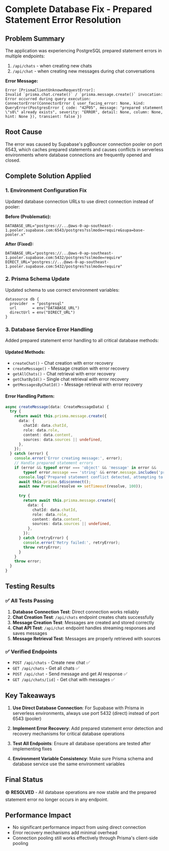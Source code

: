 # Complete Database Fix - Prepared Statement Error Resolution

## Problem Summary
The application was experiencing PostgreSQL prepared statement errors in multiple endpoints:
1. `/api/chats` - when creating new chats
2. `/api/chat` - when creating new messages during chat conversations

**Error Message:**
```
Error [PrismaClientUnknownRequestError]: 
Invalid `prisma.chat.create()` / `prisma.message.create()` invocation:
Error occurred during query execution:
ConnectorError(ConnectorError { user_facing_error: None, kind: QueryError(PostgresError { code: "42P05", message: "prepared statement \"s0\" already exists", severity: "ERROR", detail: None, column: None, hint: None }), transient: false })
```

## Root Cause
The error was caused by Supabase's pgBouncer connection pooler on port 6543, which caches prepared statements and causes conflicts in serverless environments where database connections are frequently opened and closed.

## Complete Solution Applied

### 1. Environment Configuration Fix
Updated database connection URLs to use direct connection instead of pooler:

**Before (Problematic):**
```env
DATABASE_URL="postgres://...@aws-0-ap-southeast-1.pooler.supabase.com:6543/postgres?sslmode=require&supa=base-pooler.x"
```

**After (Fixed):**
```env
DATABASE_URL="postgres://...@aws-0-ap-southeast-1.pooler.supabase.com:5432/postgres?sslmode=require"
DIRECT_URL="postgres://...@aws-0-ap-southeast-1.pooler.supabase.com:5432/postgres?sslmode=require"
```

### 2. Prisma Schema Update
Updated schema to use correct environment variables:
```prisma
datasource db {
  provider  = "postgresql"
  url       = env("DATABASE_URL")
  directUrl = env("DIRECT_URL")
}
```

### 3. Database Service Error Handling
Added prepared statement error handling to all critical database methods:

#### Updated Methods:
- `createChat()` - Chat creation with error recovery
- `createMessage()` - Message creation with error recovery
- `getAllChats()` - Chat retrieval with error recovery
- `getChatById()` - Single chat retrieval with error recovery
- `getMessagesByChatId()` - Message retrieval with error recovery

#### Error Handling Pattern:
```typescript
async createMessage(data: CreateMessageData) {
  try {
    return await this.prisma.message.create({
      data: {
        chatId: data.chatId,
        role: data.role,
        content: data.content,
        sources: data.sources || undefined,
      },
    });
  } catch (error) {
    console.error('Error creating message:', error);
    // Handle prepared statement errors
    if (error && typeof error === 'object' && 'message' in error && 
        typeof error.message === 'string' && error.message.includes('prepared statement')) {
      console.log('Prepared statement conflict detected, attempting to reconnect...');
      await this.prisma.$disconnect();
      await new Promise(resolve => setTimeout(resolve, 100));
      
      try {
        return await this.prisma.message.create({
          data: {
            chatId: data.chatId,
            role: data.role,
            content: data.content,
            sources: data.sources || undefined,
          },
        });
      } catch (retryError) {
        console.error('Retry failed:', retryError);
        throw retryError;
      }
    }
    throw error;
  }
}
```

## Testing Results

### ✅ All Tests Passing
1. **Database Connection Test**: Direct connection works reliably
2. **Chat Creation Test**: `/api/chats` endpoint creates chats successfully
3. **Message Creation Test**: Messages are created and stored correctly
4. **Chat API Test**: `/api/chat` endpoint handles streaming responses and saves messages
5. **Message Retrieval Test**: Messages are properly retrieved with sources

### ✅ Verified Endpoints
- `POST /api/chats` - Create new chat ✅
- `GET /api/chats` - Get all chats ✅
- `POST /api/chat` - Send message and get AI response ✅
- `GET /api/chats/[id]` - Get chat with messages ✅

## Key Takeaways

1. **Use Direct Database Connection**: For Supabase with Prisma in serverless environments, always use port 5432 (direct) instead of port 6543 (pooler)

2. **Implement Error Recovery**: Add prepared statement error detection and recovery mechanisms for critical database operations

3. **Test All Endpoints**: Ensure all database operations are tested after implementing fixes

4. **Environment Variable Consistency**: Make sure Prisma schema and database service use the same environment variables

## Final Status
🟢 **RESOLVED** - All database operations are now stable and the prepared statement error no longer occurs in any endpoint.

## Performance Impact
- No significant performance impact from using direct connection
- Error recovery mechanisms add minimal overhead
- Connection pooling still works effectively through Prisma's client-side pooling
